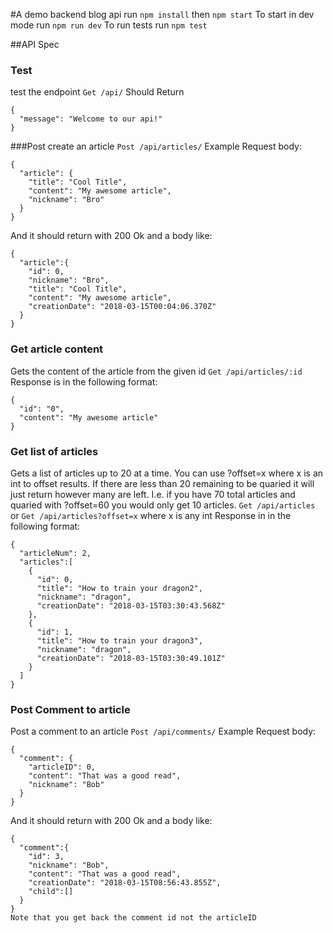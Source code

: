 #A demo backend blog api
run `npm install` then `npm start`
To start in dev mode run `npm run dev`
To run tests run `npm test`

##API Spec
### Test
test the endpoint
`Get /api/`
Should Return
```
{
  "message": "Welcome to our api!"
}
```
###Post
create an article
`Post /api/articles/`
Example Request body:
```
{
  "article": {
    "title": "Cool Title",
    "content": "My awesome article",
    "nickname": "Bro"
  }
}
```
And it should return with 200 Ok and a body like:
```
{
  "article":{
    "id": 0,
    "nickname": "Bro",
    "title": "Cool Title",
    "content": "My awesome article",
    "creationDate": "2018-03-15T00:04:06.370Z"
  }
}
```
### Get article content
Gets the content of the article from the given id
`Get /api/articles/:id`
Response is in the following format:
```
{
  "id": "0",
  "content": "My awesome article"
}
```
### Get list of articles
Gets a list of articles up to 20 at a time.
You can use ?offset=x where x is an int to offset results.
If there are less than 20 remaining to be quaried it will just return however many are left.
I.e. if you have 70 total articles and quaried with ?offset=60 you would only get 10 articles.
`Get /api/articles` or `Get /api/articles?offset=x` where x is any int
Response in in the following format:
```
{
  "articleNum": 2,
  "articles":[
    {
      "id": 0,
      "title": "How to train your dragon2",
      "nickname": "dragon",
      "creationDate": "2018-03-15T03:30:43.568Z"
    },
    {
      "id": 1,
      "title": "How to train your dragon3",
      "nickname": "dragon",
      "creationDate": "2018-03-15T03:30:49.101Z"
    }
  ]
}

```
### Post Comment to article
Post a comment to an article
`Post /api/comments/`
Example Request body:
```
{
  "comment": {
    "articleID": 0,
    "content": "That was a good read",
    "nickname": "Bob"
  }
}
```
And it should return with 200 Ok and a body like:

```
{
  "comment":{
    "id": 3,
    "nickname": "Bob",
    "content": "That was a good read",
    "creationDate": "2018-03-15T08:56:43.855Z",
    "child":[]
  }
}
Note that you get back the comment id not the articleID

